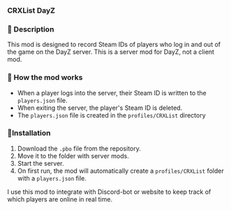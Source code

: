 ### CRXList DayZ

### 📃 Description

This mod is designed to record Steam IDs of players who log in and out of the game on the DayZ server. This is a server mod for DayZ, not a client mod.

### 🤖 How the mod works

- When a player logs into the server, their Steam ID is written to the `players.json` file.
- When exiting the server, the player's Steam ID is deleted.
- The `players.json` file is created in the `profiles/CRXList` directory

### 🚀Installation

1. Download the `.pbo` file from the repository.
2. Move it to the folder with server mods.
3. Start the server.
4. On first run, the mod will automatically create a `profiles/CRXList` folder with a `players.json` file.


 I use this mod to integrate with Discord-bot or website to keep track of which players are online in real time.
